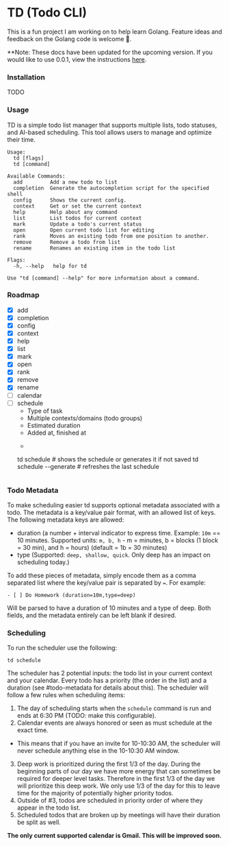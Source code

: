 # TD (Todo CLI)
This is a fun project I am working on to help learn Golang.
Feature ideas and feedback on the Golang code is welcome 🤝.

**Note: These docs have been updated for the upcoming version. If you would like to use 0.0.1, view the instructions [here](https://github.com/tmobaird/td/blob/58f6f37468b30ebfc8db83538deff3c2532b01b7/README.md#installation).

### Installation

TODO

### Usage

TD is a simple todo list manager that supports multiple lists, todo statuses, and AI-based scheduling.
This tool allows users to manage and optimize their time.

```
Usage:
  td [flags]
  td [command]

Available Commands:
  add         Add a new todo to list
  completion  Generate the autocompletion script for the specified shell
  config      Shows the current config.
  context     Get or set the current context
  help        Help about any command
  list        List todos for current context
  mark        Update a todo's current status
  open        Open current todo list for editing
  rank        Moves an existing todo from one position to another.
  remove      Remove a todo from list
  rename      Renames an existing item in the todo list

Flags:
  -h, --help   help for td

Use "td [command] --help" for more information about a command.
```

### Roadmap

- [x] add
- [x] completion
- [x] config
- [x] context
- [x] help
- [x] list
- [x] mark
- [x] open
- [x] rank
- [x] remove
- [x] rename
- [ ] calendar
- [ ] schedule
  - Type of task
  - Multiple contexts/domains (todo groups)
  - Estimated duration
  - Added at, finished at
  - ```
  td schedule              # shows the schedule or generates it if not saved
  td schedule --generate   # refreshes the last schedule
  ```

### Todo Metadata

To make scheduling easier td supports optional metadata associated with a todo.
The metadata is a key/value pair format, with an allowed list of keys.
The following metadata keys are allowed:
- duration (a number + interval indicator to express time. Example: `10m` == 10 minutes. Supported units: `m, b, h` - m = minutes, b = blocks (1 block = 30 min), and h = hours) (default = 1b = 30 minutes)
- type (Supported: `deep, shallow, quick`. Only deep has an impact on scheduling today.)

To add these pieces of metadata, simply encode them as a comma separated list where the key/value pair is separated by `=`.
For example:

```
- [ ] Do Homework (duration=10m,type=deep)
```

Will be parsed to have a duration of 10 minutes and a type of deep.
Both fields, and the metadata entirely can be left blank if desired.

### Scheduling

To run the scheduler use the following:

```
td schedule
```

The scheduler has 2 potential inputs: the todo list in your current context and your calendar.
Every todo has a priority (the order in the list) and a duration (see #todo-metadata for details about this).
The scheduler will follow a few rules when scheduling items:
1. The day of scheduling starts when the `schedule` command is run and ends at 6:30 PM (TODO: make this configurable).
2. Calendar events are always honored or seen as must schedule at the exact time.
  - This means that if you have an invite for 10-10:30 AM, the scheduler will never schedule anything else in the 10-10:30 AM window.
3. Deep work is prioritized during the first 1/3 of the day. During the beginning parts of our day we have more energy that can sometimes be required for deeper level tasks. Therefore in the first 1/3 of the day we will prioritize this deep work. We only use 1/3 of the day for this to leave time for the majority of potentially higher priority todos.
4. Outside of #3, todos are scheduled in priority order of where they appear in the todo list.
5. Scheduled todos that are broken up by meetings will have their duration be split as well.

**The only current supported calendar is Gmail. This will be improved soon.**